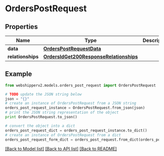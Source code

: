 # OrdersPostRequest


## Properties
Name | Type | Description | Notes
------------ | ------------- | ------------- | -------------
**data** | [**OrdersPostRequestData**](OrdersPostRequestData.md) |  | [optional] 
**relationships** | [**OrdersIdGet200ResponseRelationships**](OrdersIdGet200ResponseRelationships.md) |  | [optional] 

## Example

```python
from webshipperv2.models.orders_post_request import OrdersPostRequest

# TODO update the JSON string below
json = "{}"
# create an instance of OrdersPostRequest from a JSON string
orders_post_request_instance = OrdersPostRequest.from_json(json)
# print the JSON string representation of the object
print OrdersPostRequest.to_json()

# convert the object into a dict
orders_post_request_dict = orders_post_request_instance.to_dict()
# create an instance of OrdersPostRequest from a dict
orders_post_request_form_dict = orders_post_request.from_dict(orders_post_request_dict)
```
[[Back to Model list]](../README.md#documentation-for-models) [[Back to API list]](../README.md#documentation-for-api-endpoints) [[Back to README]](../README.md)


